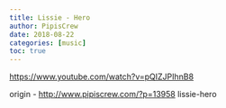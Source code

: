 ```yaml
---
title: Lissie - Hero
author: PipisCrew
date: 2018-08-22
categories: [music]
toc: true
---
```


https://www.youtube.com/watch?v=pQIZJPIhnB8

origin - http://www.pipiscrew.com/?p=13958 lissie-hero